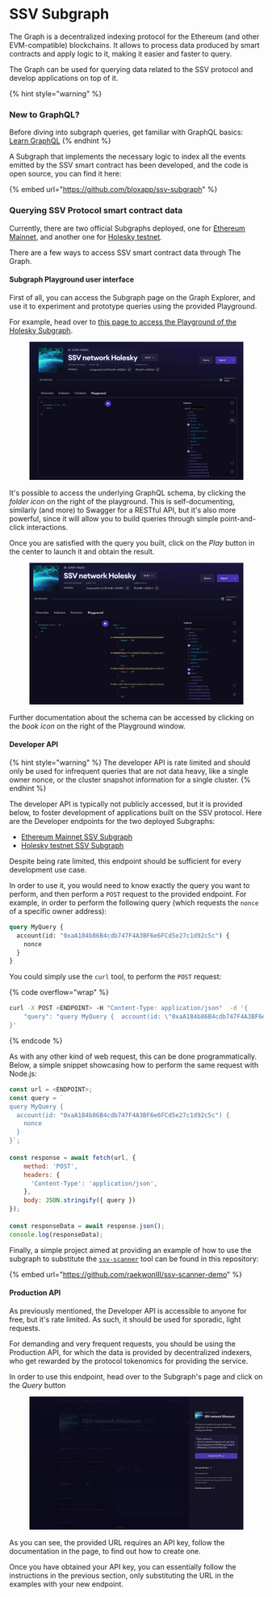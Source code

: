 # SSV Subgraph

The Graph is a decentralized indexing protocol for the Ethereum (and other EVM-compatible) blockchains. It allows to process data produced by smart contracts and apply logic to it, making it easier and faster to query.

The Graph can be used for querying data related to the SSV protocol and develop applications on top of it.

{% hint style="warning" %}
### New to GraphQL?

Before diving into subgraph queries, get familiar with GraphQL basics: [Learn GraphQL](https://graphql.org/learn/)
{% endhint %}

A Subgraph that implements the necessary logic to index all the events emitted by the SSV smart contract has been developed, and the code is open source, you can find it here:

{% embed url="https://github.com/bloxapp/ssv-subgraph" %}

### Querying SSV Protocol smart contract data

Currently, there are two official Subgraphs deployed, one for [Ethereum Mainnet](https://thegraph.com/explorer/subgraphs/7V45fKPugp9psQjgrGsfif98gWzCyC6ChN7CW98VyQnr?view=Playground\&chain=arbitrum-one), and another one for [Holesky testnet](https://thegraph.com/explorer/subgraphs/2fc6xRiZ2PaPYE2fBRZ1fB1SFS3PojvCXB8fFguXQZk6?view=Overview\&chain=arbitrum-one).

There are a few ways to access SSV smart contract data through The Graph.

#### Subgraph Playground user interface

First of all, you can access the Subgraph page on the Graph Explorer, and use it to experiment and prototype queries using the provided Playground.

For example, head over to [this page to access the Playground of the Holesky Subgraph](https://thegraph.com/explorer/subgraphs/2fc6xRiZ2PaPYE2fBRZ1fB1SFS3PojvCXB8fFguXQZk6?view=Playground\&chain=arbitrum-one).

<figure><img src="../../.gitbook/assets/Screenshot 2024-04-23 at 17.14.20.png" alt=""><figcaption></figcaption></figure>

It's possible to access the underlying GraphQL schema, by clicking the _folder icon_ on the right of the playground. This is self-documenting, similarly (and more) to Swagger for a RESTful API, but it's also more powerful, since it will allow you to build queries through simple point-and-click interactions.

Once you are satisfied with the query you built, click on the _Play_ button in the center to launch it and obtain the result.

<figure><img src="../../.gitbook/assets/Screenshot 2024-04-23 at 17.17.33.png" alt=""><figcaption></figcaption></figure>

Further documentation about the schema can be accessed by clicking on the _book icon_ on the right of the Playground window.

#### Developer API

{% hint style="warning" %}
The developer API is rate limited and should only be used for infrequent queries that are not data heavy, like a single owner nonce, or the cluster snapshot information for a single cluster.
{% endhint %}

The developer API is typically not publicly accessed, but it is provided below, to foster development of applications built on the SSV protocol. Here are the Developer endpoints for the two deployed Subgraphs:

* [Ethereum Mainnet SSV Subgraph](https://api.studio.thegraph.com/query/71118/ssv-network-ethereum/version/latest)
* [Holesky testnet SSV Subgraph](https://api.studio.thegraph.com/query/71118/ssv-network-holesky/version/latest)

Despite being rate limited, this endpoint should be sufficient for every development use case.

In order to use it, you would need to know exactly the query you want to perform, and then perform a `POST` request to the provided endpoint. For example, in order to perform the following query (which requests the `nonce` of a specific owner address):

```graphql
query MyQuery {
  account(id: "0xaA184b86B4cdb747F4A3BF6e6FCd5e27c1d92c5c") {
    nonce
  }
}
```

You could simply use the `curl` tool, to perform the `POST` request:

{% code overflow="wrap" %}
```bash
curl -X POST <ENDPOINT> -H "Content-Type: application/json"  -d '{
    "query": "query MyQuery {  account(id: \"0xaA184b86B4cdb747F4A3BF6e6FCd5e27c1d92c5c\") {    nonce  }}"
}'
```
{% endcode %}

As with any other kind of web request, this can be done programmatically. Below, a simple snippet showcasing how to perform the same request with Node.js:

```javascript
const url = <ENDPOINT>;
const query = `
query MyQuery {
  account(id: "0xaA184b86B4cdb747F4A3BF6e6FCd5e27c1d92c5c") {
    nonce
  }
}`;

const response = await fetch(url, {
    method: 'POST',
    headers: {
      'Content-Type': 'application/json',
    },
    body: JSON.stringify({ query })
});

const responseData = await response.json();
console.log(responseData);
```

Finally, a simple project aimed at providing an example of how to use the subgraph to substitute the [`ssv-scanner`](../../validator-user-guides/tools/ssv-scanner-cli.md) tool can be found in this repository:

{% embed url="https://github.com/raekwonIII/ssv-scanner-demo" %}

#### Production API

As previously mentioned, the Developer API is accessible to anyone for free, but it's rate limited. As such, it should be used for sporadic, light requests.

For demanding and very frequent requests, you should be using the Production API, for which the data is provided by decentralized indexers, who get rewarded by the protocol tokenomics for providing the service.

In order to use this endpoint, head over to the Subgraph's page and click on the _Query_ button

<figure><img src="../../.gitbook/assets/Screenshot 2024-04-24 at 11.06.24.png" alt=""><figcaption></figcaption></figure>

As you can see, the provided URL requires an API key, follow the documentation in the page, to find out how to create one.

Once you have obtained your API key, you can essentially follow the instructions in the previous section, only substituting the URL in the examples with your new endpoint.
